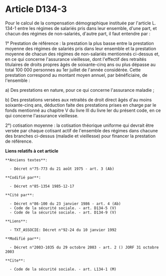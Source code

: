 # Article D134-3

Pour le calcul de la compensation démographique instituée par l'article L. 134-1 entre les régimes de salariés pris dans leur
ensemble, d'une part, et chacun des régimes de non-salariés, d'autre part, il faut entendre par :

1° Prestation de référence : la prestation la plus basse entre la prestation moyenne des régimes de salariés pris dans leur
ensemble et la prestation moyenne de chacun des régimes de non-salariés mentionnés ci-dessus et, en ce qui concerne
l'assurance vieillesse, dont l'effectif des retraités titulaires de droits propres âgés de soixante-cinq ans ou plus dépasse
au total 100 000 personnes au 1er juillet de l'année considérée. Cette prestation correspond au montant moyen annuel, par
bénéficiaire, de l'ensemble :

a) Des prestations en nature, pour ce qui concerne l'assurance maladie ;

b) Des prestations versées aux retraités de droit direct âgés d'au moins soixante-cinq ans, déduction faite des prestations
prises en charge par le fonds mentionné au chapitre V du livre III du livre Ier du présent code, en ce qui concerne
l'assurance vieillesse.

2°) cotisation moyenne : la cotisation théorique uniforme qui devrait être versée par chaque cotisant actif de l'ensemble des
régimes dans chacune des branches ci-dessus (maladie et vieillesse) pour financer la prestation de référence.

**Liens relatifs à cet article**

	**Anciens textes**:

	  - Décret n°75-773 du 21 août 1975 - art. 3 (Ab)

	**Codifié par**:

	  - Décret n°85-1354 1985-12-17

	**Cité par**:

	  - Décret n°86-100 du 23 janvier 1986 - art. 4 (Ab)
	  - Code de la sécurité sociale. - art. D134-5 (V)
	  - Code de la sécurité sociale. - art. D134-9 (V)

	**Liens**:

	  - TXT_ASSOCIE: Décret n°92-24 du 10 janvier 1992

	**Modifié par**:

	  - Décret n°2003-1035 du 29 octobre 2003 - art. 2 () JORF 31 octobre 2003

	**Cite**:

	  - Code de la sécurité sociale. - art. L134-1 (M)
